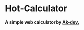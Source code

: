 # Hot-Calculator
<h4>A simple web calculator by <a href="https://ak-dev.is-a.dev/">Ak-dev.</a></h4>
